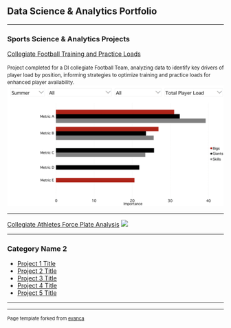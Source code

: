 ## Data Science & Analytics Portfolio

---

### Sports Science & Analytics Projects 

[Collegiate Football Training and Practice Loads](/FB_PlayerLoadProject)

<div class="justify-text">
  <small>Project completed for a DI collegiate Football Team, analyzing data to identify key drivers of player load by position, informing strategies    to optimize training and practice loads for enhanced player availability.
  </small>
</div>

<img src="images/CFB-training-load/dashboard.jpg?raw=true"/>

---
[Collegiate Athletes Force Plate Analysis](/pdf/sample_presentation.pdf)
<img src="images/dummy_thumbnail.jpg?raw=true"/>

---

### Category Name 2

- [Project 1 Title](http://example.com/)
- [Project 2 Title](http://example.com/)
- [Project 3 Title](http://example.com/)
- [Project 4 Title](http://example.com/)
- [Project 5 Title](http://example.com/)

---




---
<p style="font-size:11px">Page template forked from <a href="https://github.com/evanca/quick-portfolio">evanca</a></p>
<!-- Remove above link if you don't want to attibute -->
